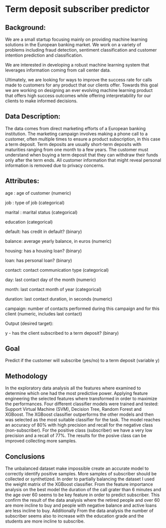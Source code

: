 # Term deposit subscriber predictor
## Background:
We are a small startup focusing mainly on providing machine learning solutions in the European banking market. We work on a variety of problems including fraud detection, sentiment classification and customer intention prediction and classification.

We are interested in developing a robust machine learning system that leverages information coming from call center data.

Ultimately, we are looking for ways to improve the success rate for calls made to customers for any product that our clients offer. Towards this goal we are working on designing an ever evolving machine learning product that offers high success outcomes while offering interpretability for our clients to make informed decisions.

## Data Description:
The data comes from direct marketing efforts of a European banking institution. The marketing campaign involves making a phone call to a customer, often multiple times to ensure a product subscription, in this case a term deposit. Term deposits are usually short-term deposits with maturities ranging from one month to a few years. The customer must understand when buying a term deposit that they can withdraw their funds only after the term ends. All customer information that might reveal personal information is removed due to privacy concerns.

## Attributes:
age : age of customer (numeric)

job : type of job (categorical)

marital : marital status (categorical)

education (categorical)

default: has credit in default? (binary)

balance: average yearly balance, in euros (numeric)

housing: has a housing loan? (binary)

loan: has personal loan? (binary)

contact: contact communication type (categorical)

day: last contact day of the month (numeric)

month: last contact month of year (categorical)

duration: last contact duration, in seconds (numeric)

campaign: number of contacts performed during this campaign and for this client (numeric, includes last contact)

Output (desired target):

y - has the client subscribed to a term deposit? (binary)

## Goal
Predict if the customer will subscribe (yes/no) to a term deposit (variable y)

## Methodology
In the exploratory data analysis all the features where examined to determine which one had the most predictive power. Applying feature engineering the selected features where transformed in order to maximize the performances. Four different classifier models were trained and tested: Support Virtual Machine (SVM), Decision Tree, Random Forest and XGBoost. The XGBoost classifier outperforms the other models and then was selected as the most suitable classifier for the task. The model reaches an accuracy of 80% with high precision and recall for the negative class (non-subscriber). For the positive class (subscriber) we have a very low precision and a recall of 77%. The results for the posive class can be improved collecting more samples.

## Conclusions
The unbalanced dataset make impossible create an accurate model to correctly identify positive samples. More samples of subscriber should be collected or synthetized. In order to partially balancing the dataset I used the weight matrix of the XGBoost classifier. From the feature importance analysis on the best model the duration of the call grater than 6 minutes and the age over 60 seems to be key feature in order to predict subscriber. This confirm the result of the data analysis where the retired people and over 60 are more incline to buy and people with negative balance and active loans are less incline to buy. Additionally From the data analysis the number of subscriber seems also to increase with the education grade and the students are more incline to subscribe.
